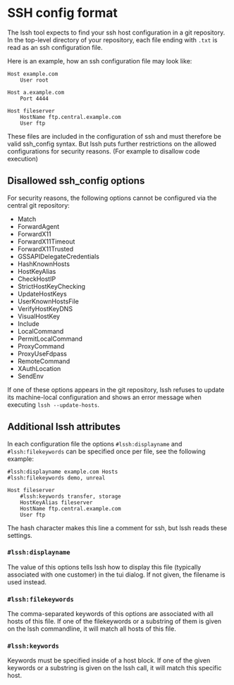 # SSH config format

The lssh tool expects to find your ssh host configuration in a git repository. In the top-level directory of your repository, each file ending with `.txt` is read as an ssh configuration file.

Here is an example, how an ssh configuration file may look like:

```
Host example.com
    User root

Host a.example.com
    Port 4444

Host fileserver
    HostName ftp.central.example.com
    User ftp
```

These files are included in the configuration of ssh and must therefore be valid ssh_config syntax. But lssh puts further restrictions on the allowed configurations for security reasons. (For example to disallow code execution)

## Disallowed ssh_config options

For security reasons, the following options cannot be configured via the central git repository:

- Match
- ForwardAgent
- ForwardX11
- ForwardX11Timeout
- ForwardX11Trusted
- GSSAPIDelegateCredentials
- HashKnownHosts
- HostKeyAlias
- CheckHostIP
- StrictHostKeyChecking
- UpdateHostKeys
- UserKnownHostsFile
- VerifyHostKeyDNS
- VisualHostKey
- Include
- LocalCommand
- PermitLocalCommand
- ProxyCommand
- ProxyUseFdpass
- RemoteCommand
- XAuthLocation
- SendEnv

If one of these options appears in the git repository, lssh refuses to update its machine-local configuration and shows an error message when executing `lssh --update-hosts`.

## Additional lssh attributes

In each configuration file the options `#lssh:displayname` and `#lssh:filekeywords` can be specified once per file, see the following example:

```
#lssh:displayname example.com Hosts
#lssh:filekeywords demo, unreal

Host fileserver
    #lssh:keywords transfer, storage
    HostKeyAlias fileserver
    HostName ftp.central.example.com
    User ftp
```

The hash character makes this line a comment for ssh, but lssh reads these settings.

### `#lssh:displayname`

The value of this options tells lssh how to display this file (typically associated with one customer) in the tui dialog. If not given, the filename is used instead.

### `#lssh:filekeywords`

The comma-separated keywords of this options are associated with all hosts of this file. If one of the filekeywords or a substring of them is given on the lssh commandline, it will match all hosts of this file.

### `#lssh:keywords`

Keywords must be specified inside of a host block. If one of the given keywords or a substring is given on the lssh call, it will match this specific host.
